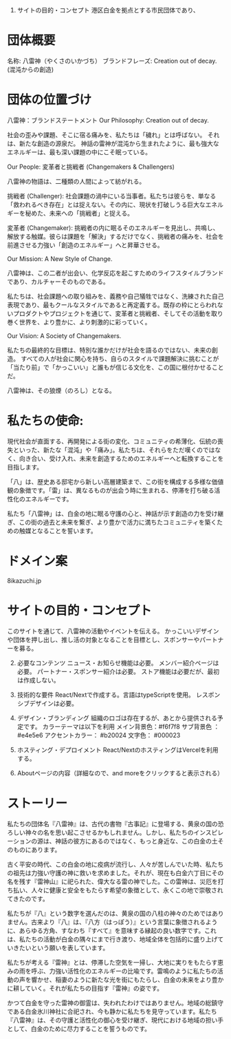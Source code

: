 

1. サイトの目的・コンセプト
港区白金を拠点とする市民団体であり、


# 団体概要
名称: 八雷神（やくさのいかづち）
ブランドフレーズ: Creation out of decay. (混沌からの創造)

# 団体の位置づけ
八雷神：ブランドステートメント
Our Philosophy: Creation out of decay.

社会の歪みや課題、そこに宿る痛みを、私たちは「穢れ」とは呼ばない。
それは、新たな創造の源泉だ。
神話の雷神が混沌から生まれたように、最も強大なエネルギーは、最も深い課題の中にこそ眠っている。

Our People: 変革者と挑戦者 (Changemakers & Challengers)

八雷神の物語は、二種類の人間によって紡がれる。

挑戦者 (Challenger):
社会課題の渦中にいる当事者。私たちは彼らを、単なる「救われるべき存在」とは捉えない。その内に、現状を打破しうる巨大なエネルギーを秘めた、未来への「挑戦者」と捉える。

変革者 (Changemaker):
挑戦者の内に眠るそのエネルギーを見出し、共鳴し、解放する触媒。彼らは課題を「解決」するだけでなく、挑戦者の痛みを、社会を前進させる力強い「創造のエネルギー」へと昇華させる。

Our Mission: A New Style of Change.

八雷神は、この二者が出会い、化学反応を起こすためのライフスタイルブランドであり、カルチャーそのものである。

私たちは、社会課題への取り組みを、義務や自己犠牲ではなく、洗練された自己表現であり、最もクールなスタイルであると再定義する。既存の枠にとらわれないプロダクトやプロジェクトを通じて、変革者と挑戦者、そしてその活動を取り巻く世界を、より豊かに、より刺激的に彩っていく。

Our Vision: A Society of Changemakers.

私たちの最終的な目標は、特別な誰かだけが社会を語るのではない、未来の創造。
すべての人が社会に関心を持ち、自らのスタイルで課題解決に挑むことが「当たり前」で「かっこいい」と誰もが信じる文化を、この国に根付かせることだ。

八雷神は、その狼煙（のろし）となる。

# 私たちの使命:
現代社会が直面する、再開発による街の変化、コミュニティの希薄化、伝統の喪失といった、新たな「混沌」や「痛み」。私たちは、それらをただ嘆くのではなく、向き合い、受け入れ、未来を創造するためのエネルギーへと転換することを目指します。

「八」は、歴史ある邸宅から新しい高層建築まで、この街を構成する多様な価値観の象徴です。「雷」は、異なるものが出会う時に生まれる、停滞を打ち破る活性化のエネルギーです。

私たち「八雷神」は、白金の地に眠る守護の心と、神話が示す創造の力を受け継ぎ、この街の過去と未来を繋ぎ、より豊かで活力に満ちたコミュニティを築くための触媒となることを誓います。


# ドメイン案
8ikazuchi.jp

# サイトの目的・コンセプト
このサイトを通じて、八雷神の活動やイベントを伝える。
かっこいいデザインや団体を押し出し、推し活の対象となることを目標とし、スポンサーやパートナーを募る。

2. 必要なコンテンツ
ニュース・お知らせ機能は必要。
メンバー紹介ページは必要。
パートナー・スポンサー紹介は必要。
ストア機能は必要だが、最初は作成しない。

3. 技術的な要件
React/Nextで作成する。言語はtypeScriptを使用。
レスポンシブデザインは必要。

4. デザイン・ブランディング
組織のロゴは存在するが、あとから提供される予定です。
カラーテーマは以下を利用
メイン背景色：#f6f7f8
サブ背景色 ： #e4e5e6
アクセントカラー： #b20024
文字色： #000023

5. ホスティング・デプロイメント
React/NextのホスティングはVercelを利用する。

6. Aboutページの内容（詳細なので、and moreをクリックすると表示される）
# ストーリー
私たちの団体名『八雷神』は、古代の書物『古事記』に登場する、黄泉の国の恐ろしい神々の名を思い起こさせるかもしれません。しかし、私たちのインスピレーションの源は、神話の彼方にあるのではなく、もっと身近な、この白金の土そのものにあります。

古く平安の時代、この白金の地に疫病が流行し、人々が苦しんでいた時、私たちの祖先は力強い守護の神に救いを求めました。それが、現在も白金六丁目にその名を残す『雷神山』に祀られた、偉大なる雷の神でした。この雷神は、災厄を打ち払い、人々に健康と安全をもたらす希望の象徴として、永くこの地で崇敬されてきたのです。

私たちが『八』という数字を選んだのは、黄泉の国の八柱の神々のためではありません。古来より『八』は、『八方（はっぽう）』という言葉に象徴されるように、あらゆる方角、すなわち『すべて』を意味する縁起の良い数字です。これは、私たちの活動が白金の隅々にまで行き渡り、地域全体を包括的に盛り上げていきたいという願いを表しています。

私たちが考える『雷神』とは、停滞した空気を一掃し、大地に実りをもたらす恵みの雨を呼ぶ、力強い活性化のエネルギーの比喩です。雷鳴のように私たちの活動の声を響かせ、稲妻のように新たな光を街にもたらし、白金の未来をより豊かに耕していく。それが私たちの目指す『雷神』の姿です。

かつて白金を守った雷神の御霊は、失われたわけではありません。地域の総鎮守である白金氷川神社に合祀され、今も静かに私たちを見守っています。私たち『八雷神』は、その守護と活性化の御心を受け継ぎ、現代における地域の担い手として、白金のために尽力することを誓うものです。